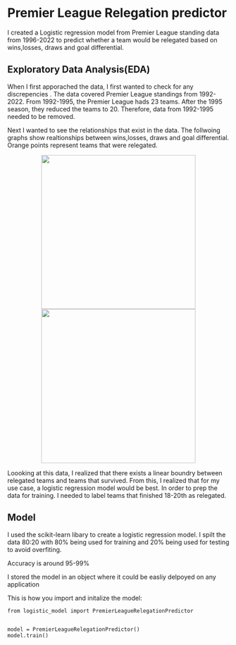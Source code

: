 
# Premier League Relegation predictor

I created a Logistic regression model from Premier League standing data from 1996-2022 to predict whether a team would be relegated based on wins,losses, draws and goal differential.




## Exploratory Data Analysis(EDA)

When I first apporached the data, I first wanted to check for any discrepencies . The data covered Premier League standings from 1992-2022. From 1992-1995, the Premier League hads 23 teams. After the 1995 season, they reduced the teams to 20. Therefore, data from 1992-1995 needed to be removed.

Next I wanted to see the relationships that exist in the data. The follwoing graphs show realtionships between  wins,losses, draws and goal differential. Orange points represent teams that were relegated.



<p align="center">
  <img src="/Users/anshulprasad/Desktop/1bce132b-885d-4349-9d62-ca3c7eeb7499.png" width="350" >
  <img src="/Users/anshulprasad/Desktop/ca56e9aa-f903-4ab7-9d30-28370a024f0e.png" width="350" >
</p>


Loooking at this data, I realized that there exists a linear boundry between relegated teams and teams that survived. From this, I realized that for my use case, a logistic regression model would be best. In order to prep the data for training. I needed to label teams that finished 18-20th as relegated.

## Model

I used the scikit-learn libary to create a logistic regression model. I spilt the data 80:20 with 80% being used for training and 20% being used for testing to avoid overfiting.

Accuracy is around 95-99%

I stored the model in an object where it could be easliy delpoyed on any application

This is how you import and initalize the model:
```
from logistic_model import PremierLeagueRelegationPredictor


model = PremierLeagueRelegationPredictor()
model.train()

```